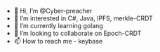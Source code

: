 - 👋 Hi, I’m @Cyber-preacher
- 👀 I’m interested in  C#, Java, IPFS, merkle-CRDT
- 🌱 I’m currently learning golang
- 💞️ I’m looking to collaborate on Epoch-CRDT
- 📫 How to reach me - keybase
